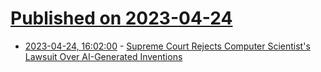# [Published on 2023-04-24](index.md)

* [2023-04-24, 16:02:00](https://news.slashdot.org/story/23/04/24/1531240/supreme-court-rejects-computer-scientists-lawsuit-over-ai-generated-inventions?utm_source=rss1.0mainlinkanon&utm_medium=feed) - [Supreme Court Rejects Computer Scientist's Lawsuit Over AI-Generated Inventions](https://news.slashdot.org/story/23/04/24/1531240/supreme-court-rejects-computer-scientists-lawsuit-over-ai-generated-inventions?utm_source=rss1.0mainlinkanon&utm_medium=feed)
